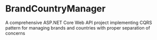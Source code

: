 # BrandCountryManager
A comprehensive ASP.NET Core Web API project implementing CQRS pattern for managing brands and countries with proper separation of concerns
